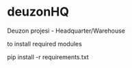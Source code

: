 # deuzonHQ
Deuzon projesi - Headquarter/Warehouse

to install required modules

pip install -r requirements.txt
